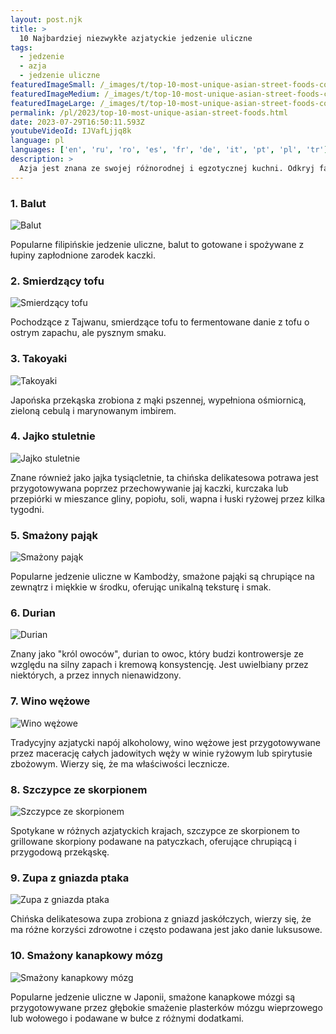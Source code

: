 ```yaml
---
layout: post.njk
title: >
  10 Najbardziej niezwykłe azjatyckie jedzenie uliczne
tags:
  - jedzenie
  - azja
  - jedzenie uliczne
featuredImageSmall: /_images/t/top-10-most-unique-asian-street-foods-cover-pl-small.webp
featuredImageMedium: /_images/t/top-10-most-unique-asian-street-foods-cover-pl-medium.webp
featuredImageLarge: /_images/t/top-10-most-unique-asian-street-foods-cover-pl-large.webp
permalink: /pl/2023/top-10-most-unique-asian-street-foods.html
date: 2023-07-29T16:50:11.593Z
youtubeVideoId: IJVafLjjq8k
language: pl
languages: ['en', 'ru', 'ro', 'es', 'fr', 'de', 'it', 'pt', 'pl', 'tr']
description: >
  Azja jest znana ze swojej różnorodnej i egzotycznej kuchni. Odkryj fascynujący świat azjatyckiego jedzenia ulicznego, które przekracza granice i wyzwala smakowe wyzwania.
---
```


### 1. Balut

![Balut](/_images/8/8d437f9ca4d1f7254f8e00b4fe00dfd9-medium.webp)

Popularne filipińskie jedzenie uliczne, balut to gotowane i spożywane z łupiny zapłodnione zarodek kaczki.

### 2. Smierdzący tofu

![Smierdzący tofu](/_images/c/c3a160fd34d889db10abaeb53c56d6eb-medium.webp)

Pochodzące z Tajwanu, smierdzące tofu to fermentowane danie z tofu o ostrym zapachu, ale pysznym smaku.

### 3. Takoyaki

![Takoyaki](/_images/c/c86b850fcaf3961aa33a9e45ca747aee-medium.webp)

Japońska przekąska zrobiona z mąki pszennej, wypełniona ośmiornicą, zieloną cebulą i marynowanym imbirem.

### 4. Jajko stuletnie

![Jajko stuletnie](/_images/2/2bccc22c22d4ef6fe40e4a3aedef6f0c-medium.webp)

Znane również jako jajka tysiącletnie, ta chińska delikatesowa potrawa jest przygotowywana poprzez przechowywanie jaj kaczki, kurczaka lub przepiórki w mieszance gliny, popiołu, soli, wapna i łuski ryżowej przez kilka tygodni.

### 5. Smażony pająk

![Smażony pająk](/_images/3/3e858b555a299378a3bcf9ff7fb198bc-medium.webp)

Popularne jedzenie uliczne w Kambodży, smażone pająki są chrupiące na zewnątrz i miękkie w środku, oferując unikalną teksturę i smak.

### 6. Durian

![Durian](/_images/b/bfb9002c38f6d956be530ef960a61b75-medium.webp)

Znany jako "król owoców", durian to owoc, który budzi kontrowersje ze względu na silny zapach i kremową konsystencję. Jest uwielbiany przez niektórych, a przez innych nienawidzony.

### 7. Wino wężowe

![Wino wężowe](/_images/d/d906f557b605c56353b0fedab6cbc594-medium.webp)

Tradycyjny azjatycki napój alkoholowy, wino wężowe jest przygotowywane przez macerację całych jadowitych węży w winie ryżowym lub spirytusie zbożowym. Wierzy się, że ma właściwości lecznicze.

### 8. Szczypce ze skorpionem

![Szczypce ze skorpionem](/_images/e/ef8b9b8adaee77015c6c00844cdb4c9b-medium.webp)

Spotykane w różnych azjatyckich krajach, szczypce ze skorpionem to grillowane skorpiony podawane na patyczkach, oferujące chrupiącą i przygodową przekąskę.

### 9. Zupa z gniazda ptaka

![Zupa z gniazda ptaka](/_images/0/0d0f566e658ac6f3bab8f7946d81a280-medium.webp)

Chińska delikatesowa zupa zrobiona z gniazd jaskółczych, wierzy się, że ma różne korzyści zdrowotne i często podawana jest jako danie luksusowe.

### 10. Smażony kanapkowy mózg

![Smażony kanapkowy mózg](/_images/e/e08a2b54103b9a1e750dda461ab05736-medium.webp)

Popularne jedzenie uliczne w Japonii, smażone kanapkowe mózgi są przygotowywane przez głębokie smażenie plasterków mózgu wieprzowego lub wołowego i podawane w bułce z różnymi dodatkami.

